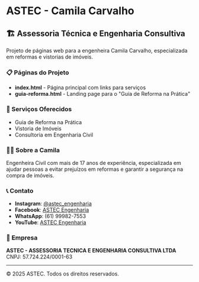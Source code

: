 # ASTEC - Camila Carvalho

## 🏗️ Assessoria Técnica e Engenharia Consultiva

Projeto de páginas web para a engenheira Camila Carvalho, especializada em reformas e vistorias de imóveis.

### 📋 Páginas do Projeto

- **index.html** - Página principal com links para serviços
- **guia-reforma.html** - Landing page para o "Guia de Reforma na Prática"

### 🎯 Serviços Oferecidos

- Guia de Reforma na Prática
- Vistoria de Imóveis
- Consultoria em Engenharia Civil

### 👩‍💼 Sobre a Camila

Engenheira Civil com mais de 17 anos de experiência, especializada em ajudar pessoas a evitar prejuízos em reformas e garantir a segurança na compra de imóveis.

### 📞 Contato

- **Instagram**: [@astec_engenharia](https://instagram.com/astec_engenharia)
- **Facebook**: [ASTEC Engenharia](https://www.facebook.com/asteceng)
- **WhatsApp**: (61) 99982-7553
- **YouTube**: [ASTEC Engenharia](https://www.youtube.com/@AstecEngenharia)

### 🏢 Empresa

**ASTEC - ASSESSORIA TECNICA E ENGENHARIA CONSULTIVA LTDA**  
CNPJ: 57.724.224/0001-63

---

© 2025 ASTEC. Todos os direitos reservados. 